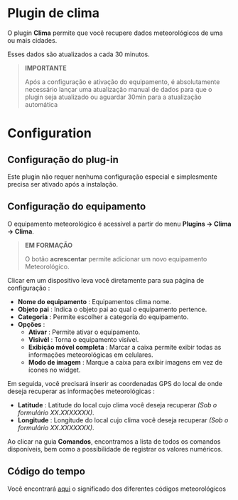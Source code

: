 # Plugin de clima

O plugin **Clima** permite que você recupere dados meteorológicos de uma ou mais cidades.

Esses dados são atualizados a cada 30 minutos.

>**IMPORTANTE**
>
>Após a configuração e ativação do equipamento, é absolutamente necessário lançar uma atualização manual de dados para que o plugin seja atualizado ou aguardar 30min para a atualização automática

# Configuration

## Configuração do plug-in

Este plugin não requer nenhuma configuração especial e simplesmente precisa ser ativado após a instalação.

## Configuração do equipamento

O equipamento meteorológico é acessível a partir do menu **Plugins → Clima → Clima**.

>**EM FORMAÇÃO**
>
>O botão **acrescentar** permite adicionar um novo equipamento Meteorológico.

Clicar em um dispositivo leva você diretamente para sua página de configuração :

- **Nome do equipamento** : Equipamentos clima nome.
- **Objeto pai** : Indica o objeto pai ao qual o equipamento pertence.
- **Categoria** : Permite escolher a categoria do equipamento.
- **Opções** :
    - **Ativar** : Permite ativar o equipamento.
    - **Visivél** : Torna o equipamento visível.
    - **Exibição móvel completa** : Marcar a caixa permite exibir todas as informações meteorológicas em celulares.
    - **Modo de imagem** : Marque a caixa para exibir imagens em vez de ícones no widget.

Em seguida, você precisará inserir as coordenadas GPS do local de onde deseja recuperar as informações meteorológicas :

- **Latitude** : Latitude do local cujo clima você deseja recuperar *(Sob o formulário XX.XXXXXXX)*.
- **Longitude** : Longitude do local cujo clima você deseja recuperar *(Sob o formulário XX.XXXXXXX)*.

Ao clicar na guia **Comandos**, encontramos a lista de todos os comandos disponíveis, bem como a possibilidade de registrar os valores numéricos.


## Código do tempo

Você encontrará [aqui](https://www.weatherapi.com/docs/weather_conditions.json) o significado dos diferentes códigos meteorológicos
